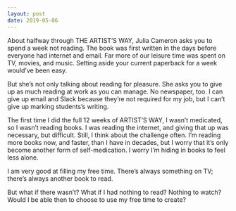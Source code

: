 ```yaml
---
layout: post
date: 2019-05-06
---
```


About halfway through THE ARTIST’S WAY, Julia Cameron asks you to spend a week not reading. The book was first written in the days before everyone had internet and email. Far more of our leisure time was spent on TV, movies, and music. Setting aside your current paperback for a week would’ve been easy. 

But she’s not only talking about reading for pleasure. She asks you to give up as much reading at work as you can manage. No newspaper, too. I can give up email and Slack because they’re not required for my job, but I can’t give up marking students’s writing. 

The first time I did the full 12 weeks of ARTIST’S WAY, I wasn’t medicated, so I wasn’t reading books. I was reading the internet, and giving that up was necessary, but difficult. Still, I think about the challenge often. I’m reading more books now, and faster, than I have in decades, but I worry that it’s only become another form of self-medication. I worry I’m hiding in books to feel less alone. 

I am very good at filling my free time. There’s always something on TV; there’s always another book to read. 

But what if there wasn’t? What if I had nothing to read? Nothing to watch? Would I be able then to choose to use my free time to create?
